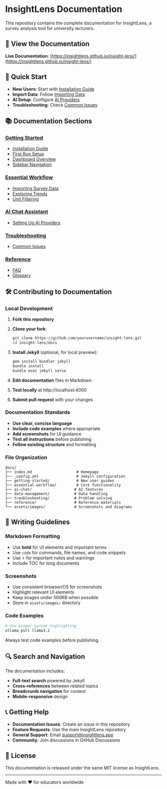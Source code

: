 # InsightLens Documentation

This repository contains the complete documentation for InsightLens, a survey analysis tool for university lecturers.

## 📖 View the Documentation

**Live Documentation**: [https://insightlens.github.io/insight-lens/](https://insightlens.github.io/insight-lens/)

## 🚀 Quick Start

- **New Users**: Start with [Installation Guide](getting-started/installation.md)
- **Import Data**: Follow [Importing Data](essential-workflow/importing-data.md)
- **AI Setup**: Configure [AI Providers](ai-chat/setup-ai-providers.md)
- **Troubleshooting**: Check [Common Issues](troubleshooting/common-issues.md)

## 📚 Documentation Sections

### [Getting Started](getting-started/)
- [Installation Guide](getting-started/installation.md)
- [First Run Setup](getting-started/first-run.md)
- [Dashboard Overview](getting-started/dashboard-overview.md)
- [Sidebar Navigation](getting-started/sidebar-navigation.md)

### [Essential Workflow](essential-workflow/)
- [Importing Survey Data](essential-workflow/importing-data.md)
- [Exploring Trends](essential-workflow/exploring-trends.md)
- [Unit Filtering](essential-workflow/unit-filtering.md)

### [AI Chat Assistant](ai-chat/)
- [Setting Up AI Providers](ai-chat/setup-ai-providers.md)

### [Troubleshooting](troubleshooting/)
- [Common Issues](troubleshooting/common-issues.md)

### [Reference](reference/)
- [FAQ](reference/faq.md)
- [Glossary](reference/glossary.md)

## 🛠 Contributing to Documentation

### Local Development

1. **Fork this repository**
2. **Clone your fork**:
   ```bash
   git clone https://github.com/yourusername/insight-lens.git
   cd insight-lens/docs
   ```

3. **Install Jekyll** (optional, for local preview):
   ```bash
   gem install bundler jekyll
   bundle install
   bundle exec jekyll serve
   ```

4. **Edit documentation** files in Markdown
5. **Test locally** at http://localhost:4000
6. **Submit pull request** with your changes

### Documentation Standards

- **Use clear, concise language**
- **Include code examples** where appropriate
- **Add screenshots** for UI guidance
- **Test all instructions** before publishing
- **Follow existing structure** and formatting

### File Organization

```
docs/
├── index.md                    # Homepage
├── _config.yml                 # Jekyll configuration
├── getting-started/            # New user guides
├── essential-workflow/         # Core functionality
├── ai-chat/                   # AI features
├── data-management/           # Data handling
├── troubleshooting/           # Problem solving
├── reference/                 # Reference materials
└── assets/images/             # Screenshots and diagrams
```

## 📝 Writing Guidelines

### Markdown Formatting

- Use **bold** for UI elements and important terms
- Use `code` for commands, file names, and code snippets
- Use > for important notes and warnings
- Include TOC for long documents

### Screenshots

- Use consistent browser/OS for screenshots
- Highlight relevant UI elements
- Keep images under 500KB when possible
- Store in `assets/images/` directory

### Code Examples

```bash
# Use proper syntax highlighting
ollama pull llama3.2
```

Always test code examples before publishing.

## 🔍 Search and Navigation

The documentation includes:
- **Full-text search** powered by Jekyll
- **Cross-references** between related topics
- **Breadcrumb navigation** for context
- **Mobile-responsive** design

## 📞 Getting Help

- **Documentation Issues**: Create an issue in this repository
- **Feature Requests**: Use the main InsightLens repository
- **General Support**: Email support@insightlens.app
- **Community**: Join discussions in GitHub Discussions

## 📄 License

This documentation is released under the same MIT license as InsightLens.

---

Made with ❤️ for educators worldwide